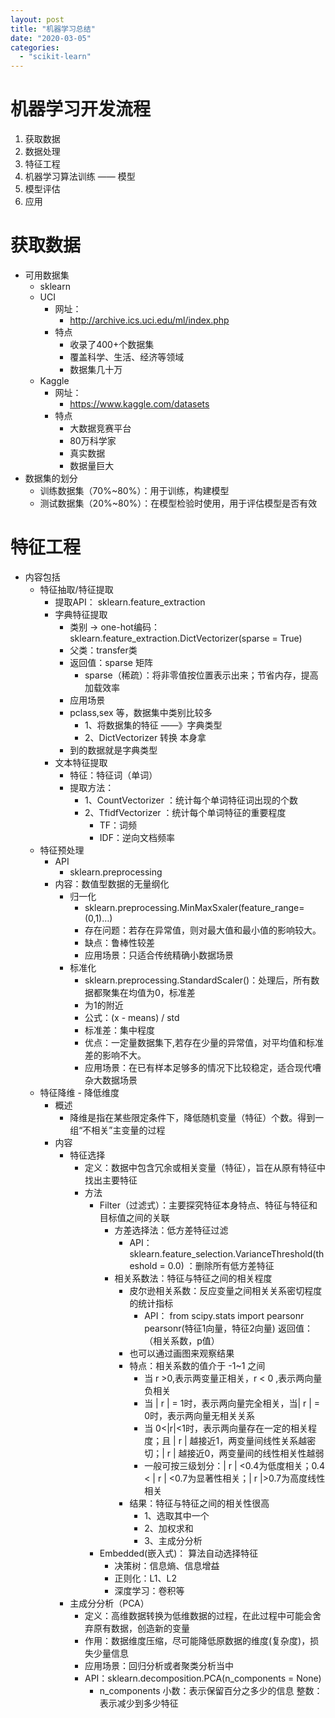```yaml
---
layout: post
title: "机器学习总结"
date: "2020-03-05"
categories: 
  - "scikit-learn"
---
```


# 机器学习开发流程

1. 获取数据
2. 数据处理
3. 特征工程
4. 机器学习算法训练 —— 模型
5. 模型评估
6. 应用

# 获取数据

- 可用数据集
    - sklearn
    - UCI
        - 网址：
            - http://archive.ics.uci.edu/ml/index.php
        - 特点
            - 收录了400+个数据集
            - 覆盖科学、生活、经济等领域
            - 数据集几十万
    - Kaggle
        - 网址：
            - https://www.kaggle.com/datasets
        - 特点
            - 大数据竞赛平台
            - 80万科学家
            - 真实数据
            - 数据量巨大
- 数据集的划分
    - 训练数据集（70%~80%）：用于训练，构建模型
    - 测试数据集（20%~80%）：在模型检验时使用，用于评估模型是否有效

# 特征工程

- 内容包括
    - 特征抽取/特征提取
        - 提取API： sklearn.feature\_extraction
        - 字典特征提取
            - 类别 -> one-hot编码：sklearn.feature\_extraction.DictVectorizer(sparse = True)
            - 父类：transfer类
            - 返回值：sparse 矩阵
                - sparse（稀疏）：将非零值按位置表示出来；节省内存，提高加载效率
            - 应用场景
            - pclass,sex 等，数据集中类别比较多
                - 1、将数据集的特征 ——》字典类型
                - 2、DictVectorizer 转换 本身拿
            - 到的数据就是字典类型
        - 文本特征提取
            - 特征：特征词（单词）
            - 提取方法：
                - 1、CountVectorizer ：统计每个单词特征词出现的个数
                - 2、TfidfVectorizer ：统计每个单词特征的重要程度
                    - TF：词频
                    - IDF：逆向文档频率
    - 特征预处理
        - API
            - sklearn.preprocessing
        - 内容：数值型数据的无量纲化
            - 归一化
                - sklearn.preprocessing.MinMaxSxaler(feature\_range=(0,1)…)
                - 存在问题：若存在异常值，则对最大值和最小值的影响较大。
                - 缺点：鲁棒性较差
                - 应用场景：只适合传统精确小数据场景
            - 标准化
                - sklearn.preprocessing.StandardScaler()：处理后，所有数据都聚集在均值为0，标准差
                - 为1的附近
                - 公式：(x - means) / std
                - 标准差：集中程度
                - 优点：一定量数据集下,若存在少量的异常值，对平均值和标准差的影响不大。
                - 应用场景：在已有样本足够多的情况下比较稳定，适合现代嘈杂大数据场景
    - 特征降维 - 降低维度
        - 概述
            - 降维是指在某些限定条件下，降低随机变量（特征）个数。得到一组“不相关”主变量的过程
        - 内容
            - 特征选择
                - 定义：数据中包含冗余或相关变量（特征），旨在从原有特征中找出主要特征
                - 方法
                    - Filter（过滤式）：主要探究特征本身特点、特征与特征和目标值之间的关联
                        - 方差选择法：低方差特征过滤
                            - API：sklearn.feature\_selection.VarianceThreshold(theshold = 0.0) ：删除所有低方差特征
                        - 相关系数法：特征与特征之间的相关程度
                            - 皮尔逊相关系数：反应变量之间相关关系密切程度的统计指标
                                - API： from scipy.stats import pearsonr pearsonr(特征1向量，特征2向量) 返回值：（相关系数，p值）
                            - 也可以通过画图来观察结果
                            - 特点：相关系数的值介于 -1~1 之间
                                - 当 r >0,表示两变量正相关，r < 0 ,表示两向量负相关
                                - 当 | r | = 1时，表示两向量完全相关，当| r | = 0时，表示两向量无相关关系
                                - 当 0<|r|<1时，表示两向量存在一定的相关程度；且 | r | 越接近1，两变量间线性关系越密切；| r | 越接近0，两变量间的线性相关性越弱
                                - 一般可按三级划分：| r | <0.4为低度相关；0.4 < | r | <0.7为显著性相关；| r |>0.7为高度线性相关
                            - 结果：特征与特征之间的相关性很高
                                - 1、选取其中一个
                                - 2、加权求和
                                - 3、主成分分析
                    - Embedded(嵌入式)： 算法自动选择特征
                        - 决策树：信息熵、信息增益
                        - 正则化：L1、L2
                        - 深度学习：卷积等
            - 主成分分析（PCA）
                - 定义：高维数据转换为低维数据的过程，在此过程中可能会舍弃原有数据，创造新的变量
                - 作用：数据维度压缩，尽可能降低原数据的维度(复杂度)，损失少量信息
                - 应用场景：回归分析或者聚类分析当中
                - API：sklearn.decomposition.PCA(n\_components = None)
                    - n\_components 小数：表示保留百分之多少的信息 整数：表示减少到多少特征
